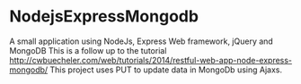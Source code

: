 # NodejsExpressMongodb
A small application using NodeJs, Express Web framework, jQuery and MongoDB
This is a follow up to the tutorial http://cwbuecheler.com/web/tutorials/2014/restful-web-app-node-express-mongodb/
This project uses PUT to update data in MongoDb using Ajaxs.
